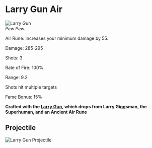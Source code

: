 # Larry Gun Air

![Larry Gun](https://vwiki.valorserver.com/api/item/picture/Larry%20Gun%20Air)  
<i>Pew Pew.</i>  


Air Rune: Increases your minimum damage by 55.

Damage: 285-295 

Shots: 3  

Rate of Fire: 100%  

Range: 9.2  

Shots hit multiple targets  

Fame Bonus: 15%  

**Crafted with the [Larry Gun](https://wiki-test.valorserver.com/docs/items/weapons/bows/ars/Larry_Gun), which drops from Larry Giggsman, the Superhuman, and an Ancient Air Rune**

## Projectile

![Larry Gun Projectile](https://cdn.discordapp.com/attachments/948363279783309403/948382060266004480/unknown.png)
